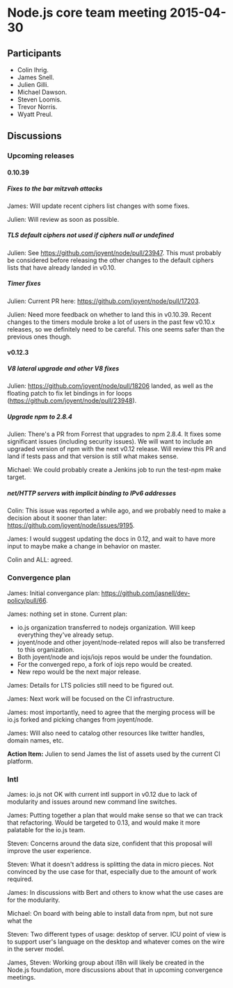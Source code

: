 # Node.js core team meeting 2015-04-30

## Participants

* Colin Ihrig.
* James Snell.
* Julien Gilli.
* Michael Dawson.
* Steven Loomis.
* Trevor Norris.
* Wyatt Preul.

## Discussions

### Upcoming releases

#### 0.10.39

##### Fixes to the bar mitzvah attacks

James: Will update recent ciphers list changes with some fixes.

Julien: Will review as soon as possible.

##### TLS default ciphers not used if ciphers null or undefined

Julien: See <https://github.com/joyent/node/pull/23947>. This must probably be
considered before releasing the other changes to the default ciphers lists
that have already landed in v0.10.

##### Timer fixes

Julien: Current PR here: <https://github.com/joyent/node/pull/17203>.

Julien: Need more feedback on whether to land this in v0.10.39. Recent changes
to the timers module broke a lot of users in the past few v0.10.x releases, so
we definitely need to be careful. This one seems safer than the previous ones
though.

#### v0.12.3

##### V8 lateral upgrade and other V8 fixes

Julien: <https://github.com/joyent/node/pull/18206> landed, as well as the
floating patch to fix let bindings in for loops
(<https://github.com/joyent/node/pull/23948>).

##### Upgrade npm to 2.8.4

Julien: There's a PR from Forrest that upgrades to npm 2.8.4. It fixes some
significant issues (including security issues). We will want to include an
upgraded version of npm with the next v0.12 release. Will review this PR and
land if tests pass and that version is still what makes sense.

Michael: We could probably create a Jenkins job to run the test-npm make target.

##### net/HTTP servers with implicit binding to IPv6 addresses

Colin: This issue was reported a while ago, and we probably need to make a
decision about it sooner than later:
<https://github.com/joyent/node/issues/9195>.

James: I would suggest updating the docs in 0.12, and wait to have more input
to maybe make a change in behavior on master.

Colin and ALL: agreed.

### Convergence plan

James: Initial convergance plan: <https://github.com/jasnell/dev-policy/pull/66>.

James: nothing set in stone. Current plan:

* io.js organization transferred to nodejs organization. Will keep everything
  they've already setup.
* joyent/node and other joyent/node-related repos will also be transferred to
  this organization.
* Both joyent/node and iojs/iojs repos would be under the foundation.
* For the converged repo, a fork of iojs repo would be created.
* New repo would be the next major release.

James: Details for LTS policies still need to be figured out.

James: Next work will be focused on the CI infrastructure.

James: most importantly, need to agree that the merging process will be io.js
forked and picking changes from joyent/node.

James: Will also need to catalog other resources like twitter handles, domain
names, etc.

**Action Item:** Julien to send James the list of assets used by the current
CI platform.

### Intl

James: io.js not OK with current intl support in v0.12 due to lack of
modularity and issues around new command line switches.

James: Putting together a plan that would make sense so that we can track that
refactoring. Would be targeted to 0.13, and would make it more palatable for
the io.js team.

Steven: Concerns around the data size, confident that this proposal will
improve the user experience.

Steven: What it doesn't address is splitting the data in micro pieces. Not
convinced by the use case for that, especially due to the amount of work
required.

James: In discussions witb Bert and others to know what the use cases are for
the modularity.

Michael: On board with being able to install data from npm, but not sure what
the

Steven: Two different types of usage: desktop of server. ICU point of view is
to support user's language on the desktop and whatever comes on the wire in
the server model.

James, Steven: Working group about i18n will likely be created in the Node.js
foundation, more discussions about that in upcoming convergence meetings.
